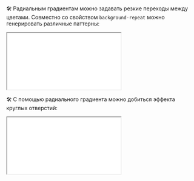 
🛠 Радиальным градиентам можно задавать резкие переходы между цветами. Совместно со свойством `background-repeat` можно генерировать различные паттерны:

<iframe title="Паттерн при помощи радиального градиента" src="../demos/pattern.html"></iframe>

🛠 С помощью радиального градиента можно добиться эффекта круглых отверстий:

<iframe title="Фон с отверстиями" src="../demos/holes.html"></iframe>
